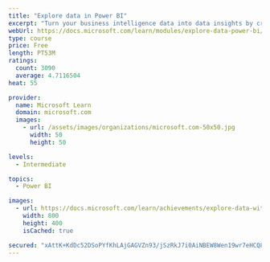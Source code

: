 ```yaml
---
title: "Explore data in Power BI"
excerpt: "Turn your business intelligence data into data insights by creating and configuring Power BI dashboards."
webUrl: https://docs.microsoft.com/learn/modules/explore-data-power-bi/
type: course
price: Free
length: PT53M
ratings:
  count: 3090
  average: 4.7116504
heat: 55

provider:
  name: Microsoft Learn
  domain: microsoft.com
  images:
    - url: /assets/images/organizations/microsoft.com-50x50.jpg
      width: 50
      height: 50

levels:
  - Intermediate

topics:
  - Power BI

images:
  - url: https://docs.microsoft.com/learn/achievements/explore-data-with-power-bi-desktop-social.png
    width: 800
    height: 400
    isCached: true

secured: "xAttK+KdDc52DSoPYfKhLAjGAGVZn93/jSzRkJ7i0AiNBEW8Wen19wr7eHCQ888PZHWwwwx4UpTxeik3Bp9CTkypFRbboPdDdTJckGcJSS8iP26uj8niQbeeh1qcCUtvKByAQwH9wPSDPz1fqkYWYiNoh+1XjzD+/iZB243eqleZn60tYgEyISADizl8V3c9Sd06g4W1Dtx/IlGk82NEXNMQAmBny4Di1sjw/7sYGHykBZVW/8xh1L4B9Q9M4OnCWu4U6oMe224ZwwIQ4c4UVS7GDvPgmoUsQlJSGm+7IsjR0z1q25Exsfcr7t8rW5wHkBPPz0ruLmlCqdrnIhpN2+lQRQ87l7mqc6mtbjQDhp6GIG8Zha6/Fbzwi7Ra1OeZ46orUHHo/AHeEKeG+1q3sZDUwDt0wWpM2jQoDcbD2SU=;fQJNlUr9eJyAmZeUMISXmA=="
---
```


